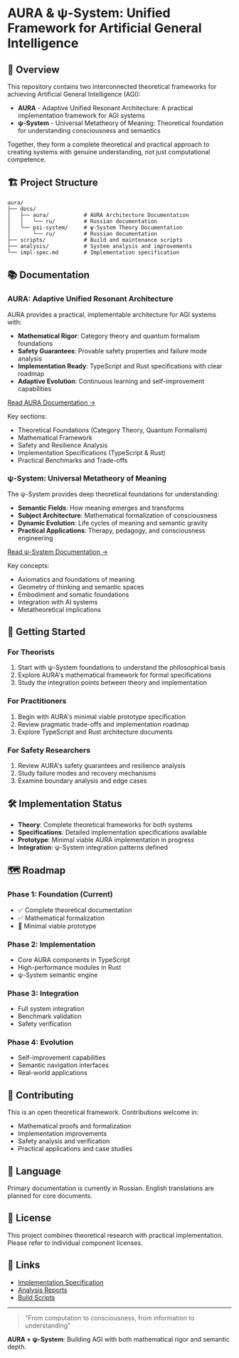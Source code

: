 # AURA & ψ-System: Unified Framework for Artificial General Intelligence

## 🎯 Overview

This repository contains two interconnected theoretical frameworks for achieving Artificial General Intelligence (AGI):

- **AURA** - Adaptive Unified Resonant Architecture: A practical implementation framework for AGI systems
- **ψ-System** - Universal Metatheory of Meaning: Theoretical foundation for understanding consciousness and semantics

Together, they form a complete theoretical and practical approach to creating systems with genuine understanding, not just computational competence.

## 🏗️ Project Structure

```
aura/
├── docs/
│   ├── aura/           # AURA Architecture Documentation
│   │   └── ru/         # Russian documentation
│   └── psi-system/     # ψ-System Theory Documentation
│       └── ru/         # Russian documentation
├── scripts/            # Build and maintenance scripts
├── analysis/           # System analysis and improvements
└── impl-spec.md        # Implementation specification
```

## 📚 Documentation

### AURA: Adaptive Unified Resonant Architecture

AURA provides a practical, implementable architecture for AGI systems with:

- **Mathematical Rigor**: Category theory and quantum formalism foundations
- **Safety Guarantees**: Provable safety properties and failure mode analysis
- **Implementation Ready**: TypeScript and Rust specifications with clear roadmap
- **Adaptive Evolution**: Continuous learning and self-improvement capabilities

[Read AURA Documentation →](./docs/aura/ru/README.md)

Key sections:
- Theoretical Foundations (Category Theory, Quantum Formalism)
- Mathematical Framework
- Safety and Resilience Analysis
- Implementation Specifications (TypeScript & Rust)
- Practical Benchmarks and Trade-offs

### ψ-System: Universal Metatheory of Meaning

The ψ-System provides deep theoretical foundations for understanding:

- **Semantic Fields**: How meaning emerges and transforms
- **Subject Architecture**: Mathematical formalization of consciousness
- **Dynamic Evolution**: Life cycles of meaning and semantic gravity
- **Practical Applications**: Therapy, pedagogy, and consciousness engineering

[Read ψ-System Documentation →](./docs/psi-system/ru/README.md)

Key concepts:
- Axiomatics and foundations of meaning
- Geometry of thinking and semantic spaces
- Embodiment and somatic foundations
- Integration with AI systems
- Metatheoretical implications

## 🚀 Getting Started

### For Theorists
1. Start with ψ-System foundations to understand the philosophical basis
2. Explore AURA's mathematical framework for formal specifications
3. Study the integration points between theory and implementation

### For Practitioners
1. Begin with AURA's minimal viable prototype specification
2. Review pragmatic trade-offs and implementation roadmap
3. Explore TypeScript and Rust architecture documents

### For Safety Researchers
1. Review AURA's safety guarantees and resilience analysis
2. Study failure modes and recovery mechanisms
3. Examine boundary analysis and edge cases

## 🛠️ Implementation Status

- **Theory**: Complete theoretical frameworks for both systems
- **Specifications**: Detailed implementation specifications available
- **Prototype**: Minimal viable AURA implementation in progress
- **Integration**: ψ-System integration patterns defined

## 🗺️ Roadmap

### Phase 1: Foundation (Current)
- ✅ Complete theoretical documentation
- ✅ Mathematical formalization
- 🔄 Minimal viable prototype

### Phase 2: Implementation
- Core AURA components in TypeScript
- High-performance modules in Rust
- ψ-System semantic engine

### Phase 3: Integration
- Full system integration
- Benchmark validation
- Safety verification

### Phase 4: Evolution
- Self-improvement capabilities
- Semantic navigation interfaces
- Real-world applications

## 🤝 Contributing

This is an open theoretical framework. Contributions welcome in:
- Mathematical proofs and formalization
- Implementation improvements
- Safety analysis and verification
- Practical applications and case studies

## 📖 Language

Primary documentation is currently in Russian. English translations are planned for core documents.

## 📄 License

This project combines theoretical research with practical implementation. Please refer to individual component licenses.

## 🔗 Links

- [Implementation Specification](./impl-spec.md)
- [Analysis Reports](./anylysis/)
- [Build Scripts](./scripts/)

---

> "From computation to consciousness, from information to understanding"

**AURA + ψ-System**: Building AGI with both mathematical rigor and semantic depth.